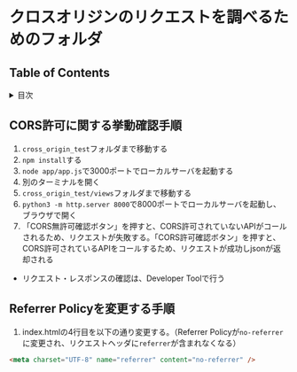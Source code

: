 # クロスオリジンのリクエストを調べるためのフォルダ

## Table of Contents

<!-- START doctoc generated TOC please keep comment here to allow auto update -->
<!-- DON'T EDIT THIS SECTION, INSTEAD RE-RUN doctoc TO UPDATE -->
<details>
<summary>目次</summary>

- [CORS許可に関する挙動確認手順](#cors%E8%A8%B1%E5%8F%AF%E3%81%AB%E9%96%A2%E3%81%99%E3%82%8B%E6%8C%99%E5%8B%95%E7%A2%BA%E8%AA%8D%E6%89%8B%E9%A0%86)
- [Referrer Policyを変更する手順](#referrer-policy%E3%82%92%E5%A4%89%E6%9B%B4%E3%81%99%E3%82%8B%E6%89%8B%E9%A0%86)

</details>
<!-- END doctoc generated TOC please keep comment here to allow auto update -->

## CORS許可に関する挙動確認手順
1. `cross_origin_test`フォルダまで移動する
1. `npm install`する
1. `node app/app.js`で3000ポートでローカルサーバを起動する
1. 別のターミナルを開く
1. `cross_origin_test/views`フォルダまで移動する
1. `python3 -m http.server 8000`で8000ポートでローカルサーバを起動し、ブラウザで開く
1. 「CORS無許可確認ボタン」を押すと、CORS許可されていないAPIがコールされるため、リクエストが失敗する。「CORS許可確認ボタン」を押すと、CORS許可されているAPIをコールするため、リクエストが成功しjsonが返却される
  - リクエスト・レスポンスの確認は、Developer Toolで行う

## Referrer Policyを変更する手順
1. index.htmlの4行目を以下の通り変更する。（Referrer Policyが`no-referrer`に変更され、リクエストヘッダに`referrer`が含まれなくなる）
```html
<meta charset="UTF-8" name="referrer" content="no-referrer" />
```